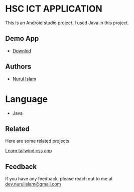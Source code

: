 
# HSC ICT APPLICATION 

This is an Android studio project. I used Java in this project.

## Demo App


- [Downlod](https://drive.google.com/file/d/1DV1Jig5LzPTr_r2pJfwL89XvtlWjV0K8/view?usp=sharingn)
## Authors

- [Nurul Islam](https://github.com/alwaysraihan)

# Language
- Java
## Related

Here are some related projects

[Learn tailwind css app](https://github.com/alwaysraihan)


## Feedback

If you have any feedback, please reach out to me at dev.nurulislam@gmail.com

